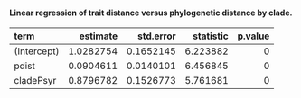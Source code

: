 #### Linear regression of trait distance versus phylogenetic distance by clade.
<table class="table table-striped table-hover table-condensed" style="margin-left: auto; margin-right: auto;">
 <thead>
  <tr>
   <th style="text-align:left;"> term </th>
   <th style="text-align:right;"> estimate </th>
   <th style="text-align:right;"> std.error </th>
   <th style="text-align:right;"> statistic </th>
   <th style="text-align:right;"> p.value </th>
  </tr>
 </thead>
<tbody>
  <tr>
   <td style="text-align:left;"> (Intercept) </td>
   <td style="text-align:right;"> 1.0282754 </td>
   <td style="text-align:right;"> 0.1652145 </td>
   <td style="text-align:right;"> 6.223882 </td>
   <td style="text-align:right;"> 0 </td>
  </tr>
  <tr>
   <td style="text-align:left;"> pdist </td>
   <td style="text-align:right;"> 0.0904611 </td>
   <td style="text-align:right;"> 0.0140101 </td>
   <td style="text-align:right;"> 6.456845 </td>
   <td style="text-align:right;"> 0 </td>
  </tr>
  <tr>
   <td style="text-align:left;"> cladePsyr </td>
   <td style="text-align:right;"> 0.8796782 </td>
   <td style="text-align:right;"> 0.1526773 </td>
   <td style="text-align:right;"> 5.761681 </td>
   <td style="text-align:right;"> 0 </td>
  </tr>
</tbody>
</table>

